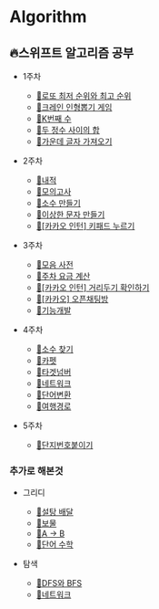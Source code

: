 # Algorithm

## 🔥스위프트 알고리즘 공부 

- 1주차
  - [🥉로또 최저 순위와 최고 순위](https://programmers.co.kr/learn/courses/30/lessons/77484)
  - [🥈크레인 인형뽑기 게임](https://programmers.co.kr/learn/courses/30/lessons/64061)
  - [🥉K번째 수](https://programmers.co.kr/learn/courses/30/lessons/42748)
  - [🥉두 정수 사이의 합](https://programmers.co.kr/learn/courses/30/lessons/12912)
  - [🥉가운데 글자 가져오기](https://programmers.co.kr/learn/courses/30/lessons/12903)

- 2주차
  - [🥉내적](https://programmers.co.kr/learn/courses/30/lessons/70128)
  - [🥈모의고사](https://programmers.co.kr/learn/courses/30/lessons/42840)
  - [🥈소수 만들기](https://programmers.co.kr/learn/courses/30/lessons/12977)
  - [🥈이상한 문자 만들기](https://programmers.co.kr/learn/courses/30/lessons/12930)
  - [🥈[카카오 인턴] 키패드 누르기](https://programmers.co.kr/learn/courses/30/lessons/67256)

- 3주차
  - [🥈모음 사전](https://programmers.co.kr/learn/courses/30/lessons/84512)
  - [🥈주차 요금 계산](https://programmers.co.kr/learn/courses/30/lessons/92341)
  - [🥇[카카오 인턴] 거리두기 확인하기](https://programmers.co.kr/learn/courses/30/lessons/81302)
  - [🥈[카카오] 오픈채팅방](https://programmers.co.kr/learn/courses/30/lessons/42888)
  - [🥈기능개발](https://programmers.co.kr/learn/courses/30/lessons/42586)
  
- 4주차
  - [🥈소수 찾기](https://programmers.co.kr/learn/courses/30/lessons/42839)
  - [🥈카펫](https://programmers.co.kr/learn/courses/30/lessons/42842)
  - [🥈타겟넘버](https://programmers.co.kr/learn/courses/30/lessons/43165)
  - [🥇네트워크](https://programmers.co.kr/learn/courses/30/lessons/43162)
  - [🥇단어변환](https://programmers.co.kr/learn/courses/30/lessons/43163)
  - [🥇여행경로](https://programmers.co.kr/learn/courses/30/lessons/43164)

- 5주차
  - [🥈단지번호붙이기](https://www.acmicpc.net/problem/2667)

### 추가로 해본것 

- 그리디
  - [🥈설탕 배달](https://www.acmicpc.net/problem/2839)
  - [🥈보물](https://www.acmicpc.net/problem/1026)
  - [🥈A -> B](https://www.acmicpc.net/problem/16953)
  - [🥇단어 수학](https://www.acmicpc.net/problem/1339)

- 탐색
  - [🥈DFS와 BFS](https://www.acmicpc.net/problem/1260)
  - [🥇네트워크](https://programmers.co.kr/learn/courses/30/lessons/43162)
